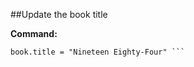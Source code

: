 ##Update the book title

**Command:**
``` book = Book.objects.get(title="1984")
book.title = "Nineteen Eighty-Four" ```